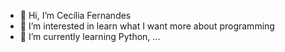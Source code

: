 - 👋 Hi, I’m Cecília Fernandes
- 👀 I’m interested in learn what I want more about programming
- 🌱 I’m currently learning Python, ...


<!---
ferc90/ferc90 is a ✨ special ✨ repository because its `README.md` (this file) appears on your GitHub profile.
You can click the Preview link to take a look at your changes.
--->
